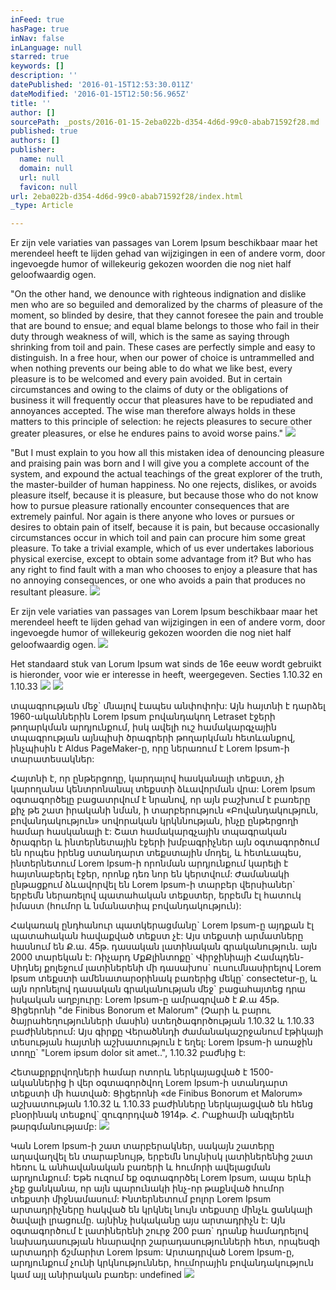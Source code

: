 ```yaml
---
inFeed: true
hasPage: true
inNav: false
inLanguage: null
starred: true
keywords: []
description: ''
datePublished: '2016-01-15T12:53:30.011Z'
dateModified: '2016-01-15T12:50:56.965Z'
title: ''
author: []
sourcePath: _posts/2016-01-15-2eba022b-d354-4d6d-99c0-abab71592f28.md
published: true
authors: []
publisher:
  name: null
  domain: null
  url: null
  favicon: null
url: 2eba022b-d354-4d6d-99c0-abab71592f28/index.html
_type: Article

---
```

Er zijn vele variaties van passages van Lorem Ipsum beschikbaar maar het merendeel heeft te lijden gehad van wijzigingen in een of andere vorm, door ingevoegde humor of willekeurig gekozen woorden die nog niet half geloofwaardig ogen.

"On the other hand, we denounce with righteous indignation and dislike men who are so beguiled and demoralized by the charms of pleasure of the moment, so blinded by desire, that they cannot foresee the pain and trouble that are bound to ensue; and equal blame belongs to those who fail in their duty through weakness of will, which is the same as saying through shrinking from toil and pain. These cases are perfectly simple and easy to distinguish. In a free hour, when our power of choice is untrammelled and when nothing prevents our being able to do what we like best, every pleasure is to be welcomed and every pain avoided. But in certain circumstances and owing to the claims of duty or the obligations of business it will frequently occur that pleasures have to be repudiated and annoyances accepted. The wise man therefore always holds in these matters to this principle of selection: he rejects pleasures to secure other greater pleasures, or else he endures pains to avoid worse pains."
![](https://s3-us-west-2.amazonaws.com/the-grid-img/p/7abeae8382e3740ad83a3cd32bfed1f376246d53.gif)

"But I must explain to you how all this mistaken idea of denouncing pleasure and praising pain was born and I will give you a complete account of the system, and expound the actual teachings of the great explorer of the truth, the master-builder of human happiness. No one rejects, dislikes, or avoids pleasure itself, because it is pleasure, but because those who do not know how to pursue pleasure rationally encounter consequences that are extremely painful. Nor again is there anyone who loves or pursues or desires to obtain pain of itself, because it is pain, but because occasionally circumstances occur in which toil and pain can procure him some great pleasure. To take a trivial example, which of us ever undertakes laborious physical exercise, except to obtain some advantage from it? But who has any right to find fault with a man who chooses to enjoy a pleasure that has no annoying consequences, or one who avoids a pain that produces no resultant pleasure.
![](https://the-grid-user-content.s3-us-west-2.amazonaws.com/d5a6b392-59d8-46b8-a0d8-eb2c7e859ce6.gif)

Er zijn vele variaties van passages van Lorem Ipsum beschikbaar maar het merendeel heeft te lijden gehad van wijzigingen in een of andere vorm, door ingevoegde humor of willekeurig gekozen woorden die nog niet half geloofwaardig ogen.
![](https://the-grid-user-content.s3-us-west-2.amazonaws.com/127355ed-ba72-4a2a-8586-afe7444dedf6.jpg)

Het standaard stuk van Lorum Ipsum wat sinds de 16e eeuw wordt gebruikt is hieronder, voor wie er interesse in heeft, weergegeven. Secties 1.10.32 en 1.10.33
![](https://the-grid-user-content.s3-us-west-2.amazonaws.com/dfeb445d-b221-4a4e-8001-1d6e47903948.jpg)
![](https://the-grid-user-content.s3-us-west-2.amazonaws.com/45fc66a6-864e-4d6e-b537-b6ec9d0344f7.gif)

տպագրության մեջ\` մնալով էապես անփոփոխ: Այն հայտնի է դարձել 1960-ականներին Lorem Ipsum բովանդակող Letraset էջերի թողարկման արդյունքում, իսկ ավելի ուշ համակարգչային տպագրության այնպիսի ծրագրերի թողարկման հետևանքով, ինչպիսին է Aldus PageMaker-ը, որը ներառում է Lorem Ipsum-ի տարատեսակներ:

Հայտնի է, որ ընթերցողը, կարդալով հասկանալի տեքստ, չի կարողանա կենտրոնանալ տեքստի ձևավորման վրա: Lorem Ipsum օգտագործելը բացատրվում է նրանով, որ այն բաշխում է բառերը քիչ թե շատ իրականի նման, ի տարբերություն «Բովանդակություն, բովանդակություն» սովորական կրկննության, ինչը ընթերցողի համար հասկանալի է: Շատ համակարգչային տպագրական ծրագրեր և ինտերնետային էջերի խմբագրիչներ այն օգտագործում են որպես իրենց ստանդարտ տեքստային մոդել, և հետևապես, ինտերնետում Lorem Ipsum-ի որոնման արդյունքում կարելի է հայտնաբերել էջեր, որոնք դեռ նոր են կերտվում: Ժամանակի ընթացքում ձևավորվել են Lorem Ipsum-ի տարբեր վերսիաներ\` երբեմն ներառելով պատահական տեքստեր, երբեմն էլ հատուկ իմաստ (հումոր և նմանատիպ բովանդակություն):

Հակառակ ընդհանուր պատկերացմանը\` Lorem Ipsum-ը այդքան էլ պատահական հավաքված տեքստ չէ: Այս տեքստի արմատները հասնում են Ք.ա. 45թ. դասական լատինական գրականություն. այն 2000 տարեկան է: Ռիչարդ ՄքՔլինտոքը\` Վիրջինիայի Համպդեն-Սիդնեյ քոլեջում լատիներենի մի դասախոս\` ուսումնասիրելով Lorem Ipsum տեքստի ամենատարօրինակ բառերից մեկը\` consectetur-ը, և այն որոնելով դասական գրականության մեջ\` բացահայտեց դրա իսկական աղբյուրը: Lorem Ipsum-ը ամրագրված է Ք.ա 45թ. Ցիցերոնի "de Finibus Bonorum et Malorum" (Չարի և բարու ծայրահեղությունների մասին) ստեղծագործության 1.10.32 և 1.10.33 բաժիններում: Այս գիրքը Վերածննդի ժամանակաշրջանում էթիկայի տեսության հայտնի աշխատություն է եղել: Lorem Ipsum-ի առաջին տողը\` "Lorem ipsum dolor sit amet..", 1.10.32 բաժնից է:

Հետաքրքրվողների համար ոտորև ներկայացված է 1500-ականներից ի վեր օգտագործվող Lorem Ipsum-ի ստանդարտ տեքստի մի հատված: Ցիցերոնի «de Finibus Bonorum et Malorum» աշխատության 1.10.32 և 1.10.33 բաժինները ներկայացված են հենց բնօրինակ տեսքով\` զուգորդված 1914թ. Հ. Րաքհամի անգլերեն թարգմանությամբ:
![](https://the-grid-user-content.s3-us-west-2.amazonaws.com/4c58d106-2553-48f6-b9a8-0f540c6e7585.jpg)

Կան Lorem Ipsum-ի շատ տարբերակներ, սակայն շատերը աղավաղվել են տարաբնույթ, երբեմն նույնիսկ լատիներենից շատ հեռու և անհավանական բառերի և հումորի ավելացման արդյունքում: Եթե ուզում եք օգտագործել Lorem Ipsum, ապա երևի չեք ցանկանա, որ այն պարունակի ինչ-որ թաքնված հումոր տեքստի միջնամասում: Ինտերնետում բոլոր Lorem Ipsum արտադրիչները հակված են կրկնել նույն տեքստը մինչև ցանկալի ծավալի լրացումը. այնինչ իսկականը այս արտադրիչն է: Այն օգտագործում է լատիներենի շուրջ 200 բառ\` դրանք համադրելով նախադասության հնարավոր շարադասությունների հետ, որպեսզի արտադրի ճշմարիտ Lorem Ipsum: Արտադրված Lorem Ipsum-ը, արդյունքում չունի կրկնություններ, հումորային բովանդակություն կամ այլ անիրական բառեր:
undefined
![](https://the-grid-user-content.s3-us-west-2.amazonaws.com/23cfbd1f-43e6-4b98-96ca-370844dd6a3a.gif)